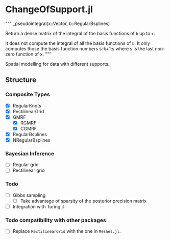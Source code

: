 # ChangeOfSupport.jl
"""
    _pseudointegral(x::Vector, b::RegularBsplines)

Return a dense matrix of the integral of the basis functions of `b` up to `x`.

It does not compute the integral of all the basis functions of `b`. It only computes those
the basis function numbers s-k+1:s where s is the last non-zero function of x.
"""

Spatial modelling for data with different supports.

## Structure

### Composite Types

- [X] RegularKnots
- [X] RectilinearGrid
- [X] GMRF
    - [X] RGMRF
    - [X] CGMRF
- [X] RegularBsplines
- [X] NRegularBsplines

### Bayesian Inference

- [ ] Regular grid
- [ ] Rectilinear grid

### Todo

- [ ] Gibbs sampling
    - [ ] Take advantage of sparsity of the posterior precision matrix
- [ ] Integration with Turing.jl

### Todo compatibility with other packages

- [ ] Replace `RectilinearGrid` with the one in `Meshes.jl`.
